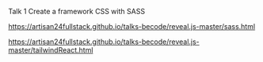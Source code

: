 
Talk 1 Create a framework CSS with SASS

https://artisan24fullstack.github.io/talks-becode/reveal.js-master/sass.html

https://artisan24fullstack.github.io/talks-becode/reveal.js-master/tailwindReact.html
